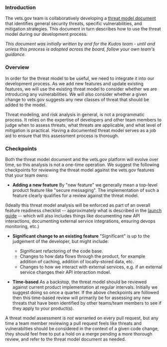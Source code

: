 ### Introduction 
The vets.gov team is collaboratively developing a [threat model document](/Products/Vets.gov%20Platform/Infrastructure/threat_model/vetsgov_threat_model.md) that identifies general security threats, specific vulnerabilities, and mitigation strategies. This document in turn describes how to use the threat model during our development process.

_This document was initially written by and for the Kudos team - until and unless this process is adopted across the board, follow your own team's guidance._

### Overview
In order for the threat model to be useful, we need to integrate it into our development process. As we add new features and update existing features, we will use the existing threat model to consider whether we are introducing any vulnerabilities. We will also consider whether a given change to vets.gov suggests any new classes of threat that should be added to the model.

Threat modeling, and risk analysis in general, is not a programmatic process. It relies on the expertise of developers and other team members to judge when to assess threats, what threats are applicable, and what level of mitigation is practical. Having a documented threat model serves as a job aid to ensure that this assessment process is thorough.

### Checkpoints
Both the threat model document and the vets.gov platform will evolve over time, so this analysis is not a one-time operation. We suggest the following checkpoints for reviewing the threat model against the vets.gov features that your team owns:
- **Adding a new feature**
By "new feature" we generally mean a top-level product feature like "secure messaging". The implementation of such a feature clearly qualifies for a review against the threat model.

(Ideally this threat model analysis will be enforced as part of an overall feature readiness checklist -- approximately what is described in the [launch guide](/Practice%20Areas/Product%20Management/Product_Launch_Guide.md) -- which will also includes things like documenting new API interactions, documenting external service integrations, ensuring devops monitoring, etc.)

- **Significant change to an existing feature**
"Significant" is up to the judgement of the developer, but might include:
  - Significant refactoring of the code base.
  - Changes to how data flows through the product, for example addition of caching, addition of locally-stored data, etc.
  - Changes to how we interact with external services, e.g. if an external service changes their API interaction mdoel.

- **Time-based**
As a backstop, the threat model should be reviewed against current product implementation at regular intervals. Initially we suggest doing so once a quarter. If the above checkpoints are followed then this time-based review will primarily be for assessing any new threats that have been identified by other teams/team members to see if they apply to your product(s).

A threat model assessment is _not_ warranted on every pull request, but any time a team member reviewing a pull request feels like threats and vulnerabilties should be considered in the context of a given code change, they should feel free to put a hold on a merge pending a more thorough review, and refer to the threat model document as needed.

